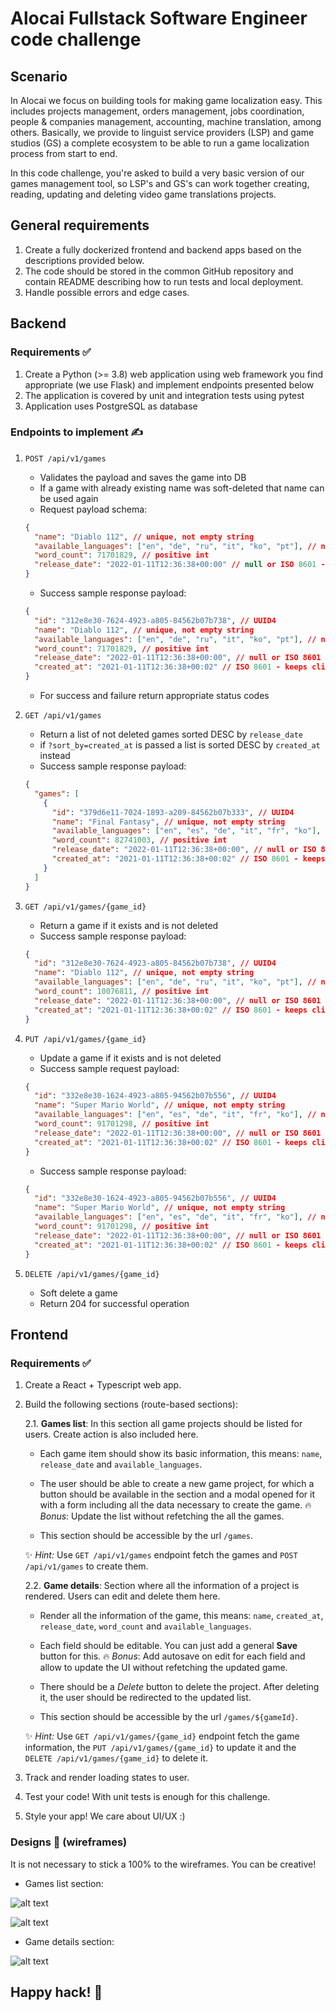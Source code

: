 # Alocai Fullstack Software Engineer code challenge

## Scenario

In Alocai we focus on building tools for making game localization easy. This includes projects management, orders management, jobs coordination, people & companies management, accounting, machine translation, among others. Basically, we provide to linguist service providers (LSP) and game studios (GS) a complete ecosystem to be able to run a game localization process from start to end.

In this code challenge, you're asked to build a very basic version of our games management tool, so LSP's and GS's can work together creating, reading, updating and deleting video game translations projects.

## General requirements

1. Create a fully dockerized frontend and backend apps based on the descriptions provided below.
2. The code should be stored in the common GitHub repository and contain README describing how to run tests and local deployment.
3. Handle possible errors and edge cases.

## Backend

### Requirements ✅

1. Create a Python (>= 3.8) web application using web framework you find appropriate (we
   use Flask) and implement endpoints presented below
2. The application is covered by unit and integration tests using pytest
3. Application uses PostgreSQL as database

### Endpoints to implement ✍️

1. `POST /api/v1/games`

   - Validates the payload and saves the game into DB
   - If a game with already existing name was soft-deleted that name can be used again
   - Request payload schema:

   ```json
   {
     "name": "Diablo 112", // unique, not empty string
     "available_languages": ["en", "de", "ru", "it", "ko", "pt"], // non-empty array of str
     "word_count": 71701829, // positive int
     "release_date": "2022-01-11T12:36:38+00:00" // null or ISO 8601 - always UTC
   }
   ```

   - Success sample response payload:

   ```json
   {
     "id": "312e8e30-7624-4923-a805-84562b07b738", // UUID4
     "name": "Diablo 112", // unique, not empty string
     "available_languages": ["en", "de", "ru", "it", "ko", "pt"], // non-empty array of str
     "word_count": 71701829, // positive int
     "release_date": "2022-01-11T12:36:38+00:00", // null or ISO 8601 - always UTC
     "created_at": "2021-01-11T12:36:38+00:02" // ISO 8601 - keeps client timezone
   }
   ```

   - For success and failure return appropriate status codes

2. `GET /api/v1/games`

   - Return a list of not deleted games sorted DESC by `release_date`
   - if `?sort_by=created_at` is passed a list is sorted DESC by `created_at` instead
   - Success sample response payload:

   ```json
   {
     "games": [
       {
         "id": "379d6e11-7024-1893-a209-84562b07b333", // UUID4
         "name": "Final Fantasy", // unique, not empty string
         "available_languages": ["en", "es", "de", "it", "fr", "ko"], // non-empty array of str
         "word_count": 82741003, // positive int
         "release_date": "2022-01-11T12:36:38+00:00", // null or ISO 8601 - always UTC
         "created_at": "2021-01-11T12:36:38+00:02" // ISO 8601 - keeps client timezone
       }
     ]
   }
   ```

3. `GET /api/v1/games/{game_id}`

   - Return a game if it exists and is not deleted
   - Success sample response payload:

   ```json
   {
     "id": "312e8e30-7624-4923-a805-84562b07b738", // UUID4
     "name": "Diablo 112", // unique, not empty string
     "available_languages": ["en", "de", "ru", "it", "ko", "pt"], // non-empty array of str
     "word_count": 10076811, // positive int
     "release_date": "2022-01-11T12:36:38+00:00", // null or ISO 8601 - always UTC
     "created_at": "2021-01-11T12:36:38+00:02" // ISO 8601 - keeps client timezone
   }
   ```

4. `PUT /api/v1/games/{game_id}`
   - Update a game if it exists and is not deleted
   - Success sample request payload:
   ```json
   {
     "id": "332e8e30-1624-4923-a805-94562b07b556", // UUID4
     "name": "Super Mario World", // unique, not empty string
     "available_languages": ["en", "es", "de", "it", "fr", "ko"], // non-empty array of str
     "word_count": 91701298, // positive int
     "release_date": "2022-01-11T12:36:38+00:00", // null or ISO 8601 - always UTC
     "created_at": "2021-01-11T12:36:38+00:02" // ISO 8601 - keeps client timezone
   }
   ```
   - Success sample response payload:
   ```json
   {
     "id": "332e8e30-1624-4923-a805-94562b07b556", // UUID4
     "name": "Super Mario World", // unique, not empty string
     "available_languages": ["en", "es", "de", "it", "fr", "ko"], // non-empty array of str
     "word_count": 91701298, // positive int
     "release_date": "2022-01-11T12:36:38+00:00", // null or ISO 8601 - always UTC
     "created_at": "2021-01-11T12:36:38+00:02" // ISO 8601 - keeps client timezone
   }
   ```
5. `DELETE /api/v1/games/{game_id}`
   - Soft delete a game
   - Return 204 for successful operation

## Frontend

### Requirements ✅

1. Create a React + Typescript web app.
2. Build the following sections (route-based sections):

   2.1. **Games list**: In this section all game projects should be listed for users. Create action is also included here.

   - Each game item should show its basic information, this means: `name`, `release_date` and `available_languages`.

   - The user should be able to create a new game project, for which a button should be available in the section and a modal opened for it with a form including all the data necessary to create the game. 🔥 _Bonus_: Update the list without refetching the all the games.

   - This section should be accessible by the url `/games`.

   ✨ _Hint:_ Use `GET /api/v1/games` endpoint fetch the games and `POST /api/v1/games` to create them.

   2.2. **Game details**: Section where all the information of a project is rendered. Users can edit and delete them here.

   - Render all the information of the game, this means: `name`, `created_at`, `release_date`, `word_count` and `available_languages`.

   - Each field should be editable. You can just add a general **Save** button for this. 🔥 _Bonus_: Add autosave on edit for each field and allow to update the UI without refetching the updated game.

   - There should be a _Delete_ button to delete the project. After deleting it, the user should be redirected to the updated list.

   - This section should be accessible by the url `/games/${gameId}`.

   ✨ _Hint:_ Use `GET /api/v1/games/{game_id}` endpoint fetch the game information, the `PUT /api/v1/games/{game_id}` to update it and the `DELETE /api/v1/games/{game_id}` to delete it.

3. Track and render loading states to user.
4. Test your code! With unit tests is enough for this challenge.
5. Style your app! We care about UI/UX :)

### Designs 🌄 (wireframes)

It is not necessary to stick a 100% to the wireframes. You can be creative!

- Games list section:

![alt text](https://altagram-public-image-hosting.s3.eu-central-1.amazonaws.com/fullstack-code-challenge-1.png)

![alt text](https://altagram-public-image-hosting.s3.eu-central-1.amazonaws.com/fullstack-code-challenge-2.png)

- Game details section:

![alt text](https://altagram-public-image-hosting.s3.eu-central-1.amazonaws.com/fullstack-code-challenge-3.png)

## Happy hack! 🚀
